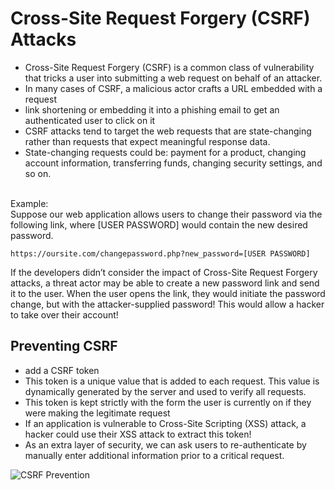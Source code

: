 # Cross-Site Request Forgery (CSRF) Attacks
- Cross-Site Request Forgery (CSRF) is a common class of vulnerability that tricks a user into submitting a web request on behalf of an attacker.
- In many cases of CSRF, a malicious actor crafts a URL embedded with a request
- link shortening or embedding it into a phishing email to get an authenticated user to click on it
- CSRF attacks tend to target the web requests that are state-changing rather than requests that expect meaningful response data.
- State-changing requests could be: payment for a product, changing account information, transferring funds, changing security settings, and so on.
<br>
Example: <br>
Suppose our web application allows users to change their password via the following link, where [USER PASSWORD] would contain the new desired password.

```
https://oursite.com/changepassword.php?new_password=[USER PASSWORD]
```

If the developers didn’t consider the impact of Cross-Site Request Forgery attacks, a threat actor may be able to create a new password link and send it to the user. When the user opens the link, they would initiate the password change, but with the attacker-supplied password! This would allow a hacker to take over their account!

## Preventing CSRF
- add a CSRF token
- This token is a unique value that is added to each request. This value is dynamically generated by the server and used to verify all requests.
- This token is kept strictly with the form the user is currently on if they were making the legitimate request
- If an application is vulnerable to Cross-Site Scripting (XSS) attack, a hacker could use their XSS attack to extract this token!
- As an extra layer of security, we can ask users to re-authenticate by manually enter additional information prior to a critical request.

![CSRF Prevention](https://static-assets.codecademy.com/content/paths/web-security/cross-site-request-forgery-attacks/csrf-tokens-dark.png)
